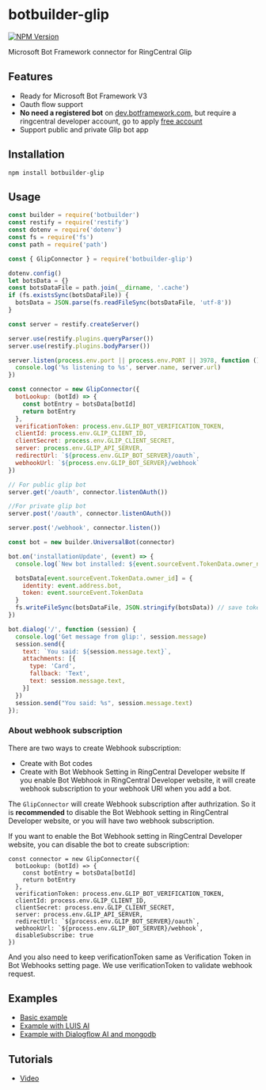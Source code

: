 # botbuilder-glip

[![NPM Version](https://img.shields.io/npm/v/botbuilder-glip.svg?style=flat-square)](https://www.npmjs.com/package/botbuilder-glip)

Microsoft Bot Framework connector for RingCentral Glip

## Features

* Ready for Microsoft Bot Framework V3
* Oauth flow support
* **No need a registered bot** on [dev.botframework.com](https://dev.botframework.com/), but require a ringcentral developer account, go to apply [free account](https://developer.ringcentral.com/)
* Support public and private Glip bot app

## Installation

```
npm install botbuilder-glip
```

## Usage

```js
const builder = require('botbuilder')
const restify = require('restify')
const dotenv = require('dotenv')
const fs = require('fs')
const path = require('path')

const { GlipConnector } = require('botbuilder-glip')

dotenv.config()
let botsData = {}
const botsDataFile = path.join(__dirname, '.cache')
if (fs.existsSync(botsDataFile)) {
  botsData = JSON.parse(fs.readFileSync(botsDataFile, 'utf-8'))
}

const server = restify.createServer()

server.use(restify.plugins.queryParser())
server.use(restify.plugins.bodyParser())

server.listen(process.env.port || process.env.PORT || 3978, function () {
  console.log('%s listening to %s', server.name, server.url)
})

const connector = new GlipConnector({
  botLookup: (botId) => {
    const botEntry = botsData[botId]
    return botEntry
  },
  verificationToken: process.env.GLIP_BOT_VERIFICATION_TOKEN,
  clientId: process.env.GLIP_CLIENT_ID,
  clientSecret: process.env.GLIP_CLIENT_SECRET,
  server: process.env.GLIP_API_SERVER,
  redirectUrl: `${process.env.GLIP_BOT_SERVER}/oauth`,
  webhookUrl: `${process.env.GLIP_BOT_SERVER}/webhook`
})

// For public glip bot
server.get('/oauth', connector.listenOAuth())

//For private glip bot
server.post('/oauth', connector.listenOAuth())

server.post('/webhook', connector.listen())

const bot = new builder.UniversalBot(connector)

bot.on('installationUpdate', (event) => {
  console.log(`New bot installed: ${event.sourceEvent.TokenData.owner_name}`)

  botsData[event.sourceEvent.TokenData.owner_id] = {
    identity: event.address.bot,
    token: event.sourceEvent.TokenData
  }
  fs.writeFileSync(botsDataFile, JSON.stringify(botsData)) // save token
})

bot.dialog('/', function (session) {
  console.log('Get message from glip:', session.message)
  session.send({
    text: `You said: ${session.message.text}`,
    attachments: [{
      type: 'Card',
      fallback: 'Text',
      text: session.message.text,
    }]
  })
  session.send("You said: %s", session.message.text)
});
```

### About webhook subscription

There are two ways to create Webhook subscription:
  * Create with Bot codes
  * Create with Bot Webhook Setting in RingCentral Developer website
If you enable Bot Webhook in RingCentral Developer website, it will create webhook subscription to your webhook URI when you add a bot.

The `GlipConnector` will create Webhook subscription after authrization. So it is **recommended** to disable the Bot Webhook setting in RingCentral Developer website, or you will have two webhook subscription.

If you want to enable the Bot Webhook setting in RingCentral Developer website, you can disable the bot to create subscription:

```
const connector = new GlipConnector({
  botLookup: (botId) => {
    const botEntry = botsData[botId]
    return botEntry
  },
  verificationToken: process.env.GLIP_BOT_VERIFICATION_TOKEN,
  clientId: process.env.GLIP_CLIENT_ID,
  clientSecret: process.env.GLIP_CLIENT_SECRET,
  server: process.env.GLIP_API_SERVER,
  redirectUrl: `${process.env.GLIP_BOT_SERVER}/oauth`,
  webhookUrl: `${process.env.GLIP_BOT_SERVER}/webhook`,
  disableSubscribe: true
})
```

And you also need to keep verificationToken same as Verification Token in Bot Webhooks setting page. We use verificationToken to validate webhook request.

## Examples

* [Basic example](https://github.com/embbnux/botbuilder-glip/blob/master/examples/simple.js)
* [Example with LUIS AI](https://github.com/embbnux/botbuilder-glip/blob/master/examples/ai-bot.js)
* [Example with Dialogflow AI and mongodb](https://github.com/embbnux/translate-bot)

## Tutorials

* [Video](https://www.youtube.com/watch?v=WwuBh40dM9o)
